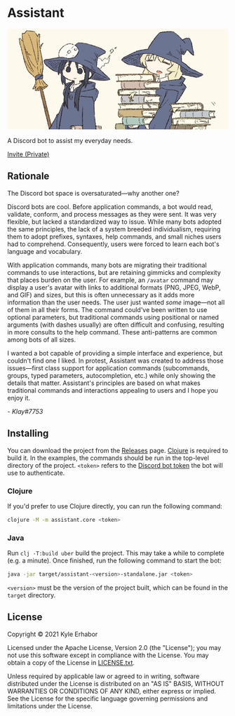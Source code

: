 # Assistant

![Banner](./banner.png)

A Discord bot to assist my everyday needs.

[Invite (Private)](https://discord.com/api/oauth2/authorize?client_id=856158596344709130&permissions=8192&scope=applications.commands%20bot)

## Rationale

The Discord bot space is oversaturated—why another one?

Discord bots are cool. Before application commands, a bot would read, validate, conform, and process messages as they 
were sent. It was very flexible, but lacked a standardized way to issue. While many bots adopted the same principles,
the lack of a system breeded individualism, requiring them to adopt prefixes, syntaxes, help commands, and small niches
users had to comprehend. Consequently, users were forced to learn each bot's language and vocabulary.

With application commands, many bots are migrating their traditional commands to use interactions, but are
retaining gimmicks and complexity that places burden on the user. For example, an `/avatar` command may display a 
user's avatar with links to additional formats (PNG, JPEG, WebP, and GIF) and sizes, but this is often unnecessary as 
it adds more information than the user needs. The user just wanted *some* image—not all of them in all their forms. The 
command could've been written to use optional parameters, but traditional commands using positional or named arguments 
(with dashes usually) are often difficult and confusing, resulting in more consults to the help command. These 
anti-patterns are common among bots of all sizes.

I wanted a bot capable of providing a simple interface and experience, but couldn't find one I liked. In protest,
Assistant was created to address those issues—first class support for application commands (subcommands, groups, typed
parameters, autocompletion, etc.) while only showing the details that matter. Assistant's principles are based on what
makes traditional commands and interactions appealing to users and I hope you enjoy it.

*- Klay#7753*

## Installing

You can download the project from the [Releases](https://github.com/KyleErhabor/assistant/releases/latest) page.
[Clojure](https://clojure.org/guides/getting_started) is required to build it. In the examples, the commands should be 
run in the top-level directory of the project. `<token>` refers to the [Discord bot token](https://discord.com/developers/applications) the bot will use to authenticate.

### Clojure

If you'd prefer to use Clojure directly, you can run the following command:

```sh
clojure -M -m assistant.core <token>
```

### Java

Run `clj -T:build uber` build the project. This may take a while to complete (e.g. a minute). Once finished, run the
following command to start the bot:
```sh
java -jar target/assistant-<version>-standalone.jar <token>
```

`<version>` must be the version of the project built, which can be found in the `target` directory.

## License

Copyright © 2021 Kyle Erhabor

Licensed under the Apache License, Version 2.0 (the "License"); you may not use this software except in compliance with
the License. You may obtain a copy of the License in [LICENSE.txt](./LICENSE.txt).

Unless required by applicable law or agreed to in writing, software distributed under the License is distributed on an
"AS IS" BASIS, WITHOUT WARRANTIES OR CONDITIONS OF ANY KIND, either express or implied. See the License for the specific
language governing permissions and limitations under the License.

